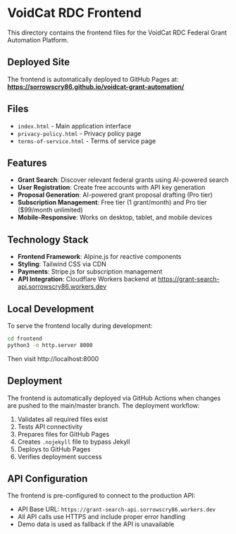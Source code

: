 # VoidCat RDC Frontend

This directory contains the frontend files for the VoidCat RDC Federal Grant Automation Platform.

## Deployed Site

The frontend is automatically deployed to GitHub Pages at:
**https://sorrowscry86.github.io/voidcat-grant-automation/**

## Files

- `index.html` - Main application interface
- `privacy-policy.html` - Privacy policy page  
- `terms-of-service.html` - Terms of service page

## Features

- **Grant Search**: Discover relevant federal grants using AI-powered search
- **User Registration**: Create free accounts with API key generation
- **Proposal Generation**: AI-powered grant proposal drafting (Pro tier)
- **Subscription Management**: Free tier (1 grant/month) and Pro tier ($99/month unlimited)
- **Mobile-Responsive**: Works on desktop, tablet, and mobile devices

## Technology Stack

- **Frontend Framework**: Alpine.js for reactive components
- **Styling**: Tailwind CSS via CDN
- **Payments**: Stripe.js for subscription management
- **API Integration**: Cloudflare Workers backend at https://grant-search-api.sorrowscry86.workers.dev

## Local Development

To serve the frontend locally during development:

```bash
cd frontend
python3 -m http.server 8000
```

Then visit http://localhost:8000

## Deployment

The frontend is automatically deployed via GitHub Actions when changes are pushed to the main/master branch. The deployment workflow:

1. Validates all required files exist
2. Tests API connectivity
3. Prepares files for GitHub Pages
4. Creates `.nojekyll` file to bypass Jekyll
5. Deploys to GitHub Pages
6. Verifies deployment success

## API Configuration

The frontend is pre-configured to connect to the production API:
- API Base URL: `https://grant-search-api.sorrowscry86.workers.dev`
- All API calls use HTTPS and include proper error handling
- Demo data is used as fallback if the API is unavailable